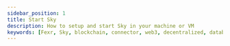 ```yaml
---
sidebar_position: 1
title: Start Sky
description: How to setup and start Sky in your machine or VM
keywords: [Fexr, Sky, blockchain, connector, web3, decentralized, database, storage, authentication, login, console, create-subnet, blockchain]
---
```




